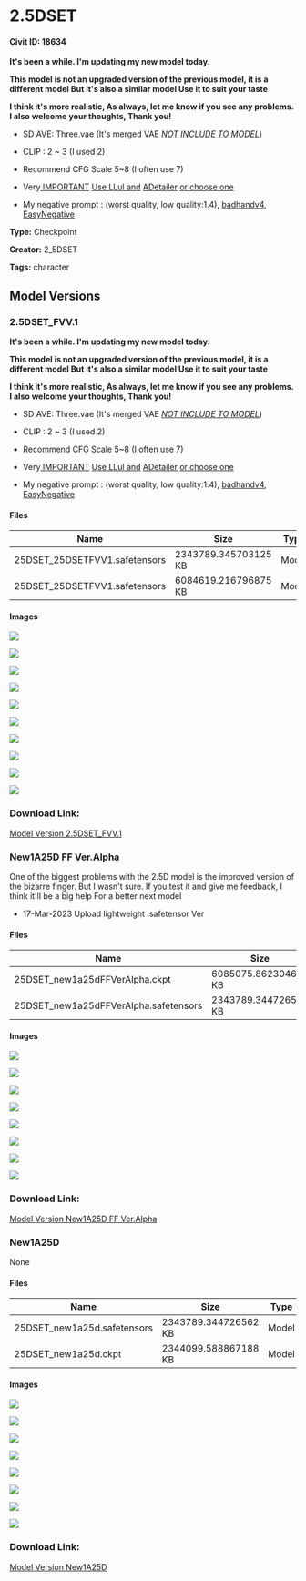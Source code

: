 # 2.5DSET

#### Civit ID: 18634

<p><strong>It's been a while. I'm updating my new model today.</strong></p><p><strong>This model is not an upgraded version of the previous model, it is a different model But it's also a similar model Use it to suit your taste</strong></p><p><strong>I think it's more realistic, As always, let me know if you see any problems. I also welcome your thoughts, Thank you!</strong></p><ul><li><p>SD AVE: Three.vae (It's merged VAE <em><u>NOT INCLUDE TO MODEL</u></em>)</p></li><li><p>CLIP : 2 ~ 3 (I used 2)</p></li><li><p>Recommend CFG Scale 5~8 (I often use 7)</p></li><li><p>Very<u> IMPORTANT</u> <u>Use LLul and</u> <a target="_blank" rel="ugc" href="https://github.com/Bing-su/adetailer">ADetailer</a> <u>or choose one</u></p></li><li><p>My negative prompt : (worst quality, low quality:1.4), <a target="_blank" rel="ugc" href="https://civitai.com/models/16993/badhandv4-animeillustdiffusion">badhandv4</a>, <a target="_blank" rel="ugc" href="https://civitai.com/models/7808?modelVersionId=9208">EasyNegative</a></p></li></ul>

**Type:** Checkpoint

**Creator:** 2_5DSET

**Tags:** character

## Model Versions

### 2.5DSET_FVV.1

<p><strong>It's been a while. I'm updating my new model today.</strong></p><p><strong>This model is not an upgraded version of the previous model, it is a different model But it's also a similar model Use it to suit your taste</strong></p><p><strong>I think it's more realistic, As always, let me know if you see any problems. I also welcome your thoughts, Thank you!</strong></p><ul><li><p>SD AVE: Three.vae (It's merged VAE <em><u>NOT INCLUDE TO MODEL</u></em>)</p></li><li><p>CLIP : 2 ~ 3 (I used 2)</p></li><li><p>Recommend CFG Scale 5~8 (I often use 7)</p></li><li><p>Very<u> IMPORTANT</u> <u>Use LLul and</u> <a rel="ugc" href="https://github.com/Bing-su/adetailer">ADetailer</a> <u>or choose one</u></p></li><li><p>My negative prompt : (worst quality, low quality:1.4), <a rel="ugc" href="https://civitai.com/models/16993/badhandv4-animeillustdiffusion">badhandv4</a>, <a rel="ugc" href="https://civitai.com/models/7808?modelVersionId=9208">EasyNegative </a></p></li></ul>

#### Files

| Name | Size | Type | Format | Download Url | AutoV1 | AutoV2 | SHA256 | CRC32 | BLAKE3 |
| --- | --- | --- | --- | --- | --- | --- | --- | --- | --- |
| 25DSET_25DSETFVV1.safetensors | 2343789.345703125 KB | Model | SafeTensor | https://civitai.com/api/download/models/89726?type=Model&format=SafeTensor&size=pruned&fp=fp16 | - | - | - | - | - |
| 25DSET_25DSETFVV1.safetensors | 6084619.216796875 KB | Model | SafeTensor | https://civitai.com/api/download/models/89726 | 53F57A1F | B53433BA02 | B53433BA02B9489CBE8F37B017D36B0E07EA06EA9CC3F3FA1B71C6E4494264AD | 0378F960 | 3E8835A20871BCA766959FCC135D7954D190273BE7B860C7A1F29F8259087C08 |

#### Images

<p><img src="https://image.civitai.com/xG1nkqKTMzGDvpLrqFT7WA/b1207b05-84c6-4ad6-84f1-fc2876daa662/width=450/1038777.jpeg" /></p>

<p><img src="https://image.civitai.com/xG1nkqKTMzGDvpLrqFT7WA/38fe65ab-d784-4bae-9c5c-ac19074f6364/width=450/1038779.jpeg" /></p>

<p><img src="https://image.civitai.com/xG1nkqKTMzGDvpLrqFT7WA/3ba8bd65-d17b-4049-9898-ba125dd1d227/width=450/1038778.jpeg" /></p>

<p><img src="https://image.civitai.com/xG1nkqKTMzGDvpLrqFT7WA/65682af9-3b99-4c6f-a5b4-da76240a40a1/width=450/1038885.jpeg" /></p>

<p><img src="https://image.civitai.com/xG1nkqKTMzGDvpLrqFT7WA/2befbdba-9124-4c1b-9272-6425992b8b43/width=450/1038884.jpeg" /></p>

<p><img src="https://image.civitai.com/xG1nkqKTMzGDvpLrqFT7WA/0bb82bf7-6d82-4e8c-8936-d85127e62218/width=450/1038888.jpeg" /></p>

<p><img src="https://image.civitai.com/xG1nkqKTMzGDvpLrqFT7WA/3d762b55-6b6b-47e0-9466-f7712caca7b3/width=450/1038886.jpeg" /></p>

<p><img src="https://image.civitai.com/xG1nkqKTMzGDvpLrqFT7WA/2d1472fc-7f29-4ecd-b826-8a88e0653fa0/width=450/1038887.jpeg" /></p>

<p><img src="https://image.civitai.com/xG1nkqKTMzGDvpLrqFT7WA/ac351cc7-2c06-4924-944b-e8411a05f9de/width=450/1038891.jpeg" /></p>

<p><img src="https://image.civitai.com/xG1nkqKTMzGDvpLrqFT7WA/d7e1f943-bcde-40ac-8d45-64f116c5f4d4/width=450/1038890.jpeg" /></p>

### Download Link:

[Model Version 2.5DSET_FVV.1](https://civitai.com/api/download/models/89726)

### New1A25D FF Ver.Alpha

<p>One of the biggest problems with the 2.5D model is the improved version of the bizarre finger. But I wasn't sure. If you test it and give me feedback, I think it'll be a big help For a better next model</p><p></p><ul><li><p>17-Mar-2023 Upload lightweight .safetensor Ver</p></li></ul>

#### Files

| Name | Size | Type | Format | Download Url | AutoV1 | AutoV2 | SHA256 | CRC32 | BLAKE3 |
| --- | --- | --- | --- | --- | --- | --- | --- | --- | --- |
| 25DSET_new1a25dFFVerAlpha.ckpt | 6085075.862304688 KB | Model | PickleTensor | https://civitai.com/api/download/models/24184?type=Model&format=PickleTensor&size=full&fp=fp16 | D09FF7FA | 961B07D48A | 961B07D48A29BC8AB5C23EB797181455AA6BABBAE04F24A49BD5E9C927F6F219 | 1C981D36 | CEC3B3BBF25ECA04580103289D6CC3B61B29C3D6E71EDA9770E811D90B3F7B66 |
| 25DSET_new1a25dFFVerAlpha.safetensors | 2343789.344726562 KB | Model | SafeTensor | https://civitai.com/api/download/models/24184 | 78FABB23 | 0ED158BB04 | 0ED158BB041C0DC7C72D0BD7329E06B6803AA65FA552287B749D6E15D165E00C | B88091DE | 05B5E6133D4BFE8CCBEEDEBF2BE962E88BA0D5021B93BB192E86F02C2E2C38B9 |

#### Images

<p><img src="https://image.civitai.com/xG1nkqKTMzGDvpLrqFT7WA/0fadfb18-f28f-4e8c-da4f-02d08ec4b700/width=450/262835.jpeg" /></p>

<p><img src="https://image.civitai.com/xG1nkqKTMzGDvpLrqFT7WA/0c23f867-3b11-47a5-40bb-836f40ecf600/width=450/262834.jpeg" /></p>

<p><img src="https://image.civitai.com/xG1nkqKTMzGDvpLrqFT7WA/7caf2a36-0725-4892-a980-b085b727c300/width=450/262833.jpeg" /></p>

<p><img src="https://image.civitai.com/xG1nkqKTMzGDvpLrqFT7WA/ada19768-ad24-43f4-9a64-535e4dab0500/width=450/262832.jpeg" /></p>

<p><img src="https://image.civitai.com/xG1nkqKTMzGDvpLrqFT7WA/4db44f2f-4d7c-4d79-b354-2f9265d0e700/width=450/262831.jpeg" /></p>

<p><img src="https://image.civitai.com/xG1nkqKTMzGDvpLrqFT7WA/e0294219-fb21-4706-790e-a2b00635e200/width=450/262830.jpeg" /></p>

<p><img src="https://image.civitai.com/xG1nkqKTMzGDvpLrqFT7WA/74a01da8-ca56-40c0-a436-a9bb04f00d00/width=450/262829.jpeg" /></p>

<p><img src="https://image.civitai.com/xG1nkqKTMzGDvpLrqFT7WA/2a09e0f4-ea9a-4532-6bff-3130b71eb200/width=450/262828.jpeg" /></p>

### Download Link:

[Model Version New1A25D FF Ver.Alpha](https://civitai.com/api/download/models/24184)

### New1A25D

None

#### Files

| Name | Size | Type | Format | Download Url | AutoV1 | AutoV2 | SHA256 | CRC32 | BLAKE3 |
| --- | --- | --- | --- | --- | --- | --- | --- | --- | --- |
| 25DSET_new1a25d.safetensors | 2343789.344726562 KB | Model | SafeTensor | https://civitai.com/api/download/models/22116 | E5AC20B8 | F5580D356A | F5580D356AE11631AA2CB0B7918B882F90B9FEA9EE170D09B48516F9E57EAE28 | 0874B357 | 6E95D4A760A97A5842B7EF0767785277C1B32952D7FBDA6BFC29BD5C525A9C1B |
| 25DSET_new1a25d.ckpt | 2344099.588867188 KB | Model | PickleTensor | https://civitai.com/api/download/models/22116?type=Model&format=PickleTensor&size=full&fp=fp16 | 6CB7737A | D139E88199 | D139E881997D6E3BA7C9B051DE8BE107D29A3FE8B6C57002CA43EDF58EFAA1B3 | 7843676D | 8550B85AE17A2208789DF98AE73EE9344C7756E55129F4842260519E94B66C75 |

#### Images

<p><img src="https://image.civitai.com/xG1nkqKTMzGDvpLrqFT7WA/9a33f165-565d-4d29-e040-e8d45984b400/width=450/237043.jpeg" /></p>

<p><img src="https://image.civitai.com/xG1nkqKTMzGDvpLrqFT7WA/a3c8d765-9d75-4dd4-57e3-c25b4868f600/width=450/242537.jpeg" /></p>

<p><img src="https://image.civitai.com/xG1nkqKTMzGDvpLrqFT7WA/4af18a57-e4ca-4940-b71d-5cf200511300/width=450/242536.jpeg" /></p>

<p><img src="https://image.civitai.com/xG1nkqKTMzGDvpLrqFT7WA/87c29222-3115-4dff-9a4a-5c6d95463500/width=450/237042.jpeg" /></p>

<p><img src="https://image.civitai.com/xG1nkqKTMzGDvpLrqFT7WA/d0678a23-543f-4c91-7591-3eb982968800/width=450/242535.jpeg" /></p>

<p><img src="https://image.civitai.com/xG1nkqKTMzGDvpLrqFT7WA/2bd4880b-0c79-41f7-f065-790583bda200/width=450/237040.jpeg" /></p>

<p><img src="https://image.civitai.com/xG1nkqKTMzGDvpLrqFT7WA/f42a01d6-802f-44a8-8a32-562c3e903800/width=450/237041.jpeg" /></p>

<p><img src="https://image.civitai.com/xG1nkqKTMzGDvpLrqFT7WA/fa93c61e-c6bb-42b7-7771-0ef547bf8000/width=450/242534.jpeg" /></p>

### Download Link:

[Model Version New1A25D](https://civitai.com/api/download/models/22116)

